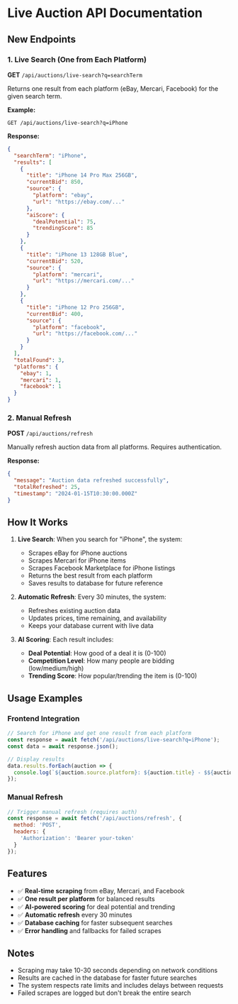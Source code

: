 # Live Auction API Documentation

## New Endpoints

### 1. Live Search (One from Each Platform)
**GET** `/api/auctions/live-search?q=searchTerm`

Returns one result from each platform (eBay, Mercari, Facebook) for the given search term.

**Example:**
```
GET /api/auctions/live-search?q=iPhone
```

**Response:**
```json
{
  "searchTerm": "iPhone",
  "results": [
    {
      "title": "iPhone 14 Pro Max 256GB",
      "currentBid": 850,
      "source": {
        "platform": "ebay",
        "url": "https://ebay.com/..."
      },
      "aiScore": {
        "dealPotential": 75,
        "trendingScore": 85
      }
    },
    {
      "title": "iPhone 13 128GB Blue",
      "currentBid": 520,
      "source": {
        "platform": "mercari",
        "url": "https://mercari.com/..."
      }
    },
    {
      "title": "iPhone 12 Pro 256GB",
      "currentBid": 400,
      "source": {
        "platform": "facebook",
        "url": "https://facebook.com/..."
      }
    }
  ],
  "totalFound": 3,
  "platforms": {
    "ebay": 1,
    "mercari": 1,
    "facebook": 1
  }
}
```

### 2. Manual Refresh
**POST** `/api/auctions/refresh`

Manually refresh auction data from all platforms. Requires authentication.

**Response:**
```json
{
  "message": "Auction data refreshed successfully",
  "totalRefreshed": 25,
  "timestamp": "2024-01-15T10:30:00.000Z"
}
```

## How It Works

1. **Live Search**: When you search for "iPhone", the system:
   - Scrapes eBay for iPhone auctions
   - Scrapes Mercari for iPhone items
   - Scrapes Facebook Marketplace for iPhone listings
   - Returns the best result from each platform
   - Saves results to database for future reference

2. **Automatic Refresh**: Every 30 minutes, the system:
   - Refreshes existing auction data
   - Updates prices, time remaining, and availability
   - Keeps your database current with live data

3. **AI Scoring**: Each result includes:
   - **Deal Potential**: How good of a deal it is (0-100)
   - **Competition Level**: How many people are bidding (low/medium/high)
   - **Trending Score**: How popular/trending the item is (0-100)

## Usage Examples

### Frontend Integration
```javascript
// Search for iPhone and get one result from each platform
const response = await fetch('/api/auctions/live-search?q=iPhone');
const data = await response.json();

// Display results
data.results.forEach(auction => {
  console.log(`${auction.source.platform}: ${auction.title} - $${auction.currentBid}`);
});
```

### Manual Refresh
```javascript
// Trigger manual refresh (requires auth)
const response = await fetch('/api/auctions/refresh', {
  method: 'POST',
  headers: {
    'Authorization': 'Bearer your-token'
  }
});
```

## Features

- ✅ **Real-time scraping** from eBay, Mercari, and Facebook
- ✅ **One result per platform** for balanced results
- ✅ **AI-powered scoring** for deal potential and trending
- ✅ **Automatic refresh** every 30 minutes
- ✅ **Database caching** for faster subsequent searches
- ✅ **Error handling** and fallbacks for failed scrapes

## Notes

- Scraping may take 10-30 seconds depending on network conditions
- Results are cached in the database for faster future searches
- The system respects rate limits and includes delays between requests
- Failed scrapes are logged but don't break the entire search

